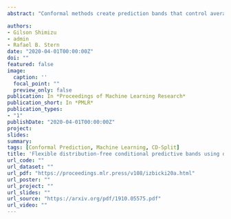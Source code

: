 ```yaml
---
abstract: "Conformal methods create prediction bands that control average coverage assuming solely i.i.d. data. Besides average coverage, one might also desire to control conditional coverage, that is, coverage for every new testing point. However, without strong assumptions, conditional coverage is unachievable. Given this limitation, the literature has focused on methods with asymptotical conditional coverage. In order to obtain this property, these methods require strong conditions on the dependence between the target variable and the features. We introduce two conformal methods based on conditional density estimators that do not depend on this type of assumption to obtain asymptotic conditional coverage: Dist-split and CD-split. While Dist-split asymptotically obtains optimal intervals, which are easier to interpret than general regions, CD-split obtains optimal size regions, which are smaller than intervals. CD-split also obtains local coverage by creating prediction bands locally on a partition of the features space. This partition is data-driven and scales to high-dimensional settings. In a wide variety of simulated scenarios, our methods have a better control of conditional coverage and have smaller length than previously proposed methods."

authors:
- Gilson Shimizu
- admin
- Rafael B. Stern
date: "2020-04-01T00:00:00Z"
doi: ""
featured: false
image:
  caption: ''
  focal_point: ""
  preview_only: false
publication: In *Proceedings of Machine Learning Research*
publication_short: In *PMLR*
publication_types:
- "1"
publishDate: "2020-04-01T00:00:00Z"
project: 
slides: 
summary:
tags: [Conformal Prediction, Machine Learning, CD-Split]
title: 'Flexible distribution-free conditional predictive bands using density estimators'
url_code: ""
url_dataset: ""
url_pdf: "https://proceedings.mlr.press/v108/izbicki20a.html"
url_poster: ""
url_project: ""
url_slides: ""
url_source: "https://arxiv.org/pdf/1910.05575.pdf"
url_video: ""
---
```

